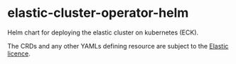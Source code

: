 # elastic-cluster-operator-helm
Helm chart for deploying the elastic cluster on kubernetes (ECK).

The CRDs and any other YAMLs defining resource are subject to the [Elastic licence](https://github.com/elastic/cloud-on-k8s/blob/master/LICENSE.txt).
